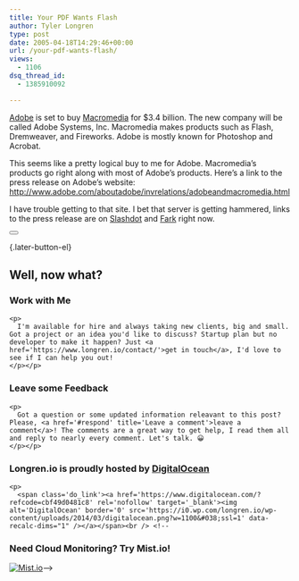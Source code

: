 ```yaml
---
title: Your PDF Wants Flash
author: Tyler Longren
type: post
date: 2005-04-18T14:29:46+00:00
url: /your-pdf-wants-flash/
views:
  - 1106
dsq_thread_id:
  - 1385910092

---
```

[Adobe][1] is set to buy [Macromedia][2] for $3.4 billion. The new company will be called Adobe Systems, Inc. Macromedia makes products such as Flash, Dremweaver, and Fireworks. Adobe is mostly known for Photoshop and Acrobat.

This seems like a pretty logical buy to me for Adobe. Macromedia&#8217;s products go right along with most of Adobe&#8217;s products. Here&#8217;s a link to the press release on Adobe&#8217;s website:  
<http://www.adobe.com/aboutadobe/invrelations/adobeandmacromedia.html>

I have trouble getting to that site. I bet that server is getting hammered, links to the press release are on [Slashdot][3] and [Fark][4] right now. 

<div class="wpulike wpulike-default " >
  <div class="wp_ulike_general_class wp_ulike_is_not_liked">
    <button type="button"
					aria-label="Like Button"
					data-ulike-id="1799"
					data-ulike-nonce="8ac943aed6"
					data-ulike-type="likeThis"
					data-ulike-template="wpulike-default"
					data-ulike-display-likers="0"
					data-ulike-disable-pophover="0"
					class="wp_ulike_btn wp_ulike_put_image wp_likethis_1799"></button><span class="count-box"></span>
  </div>
</div>

[][5]{.later-button-el}

<div class='what-next'>
  <h2>
    Well, now what?
  </h2>
  
  <div class='hire'>
    <h3>
      Work with Me
    </h3>
    
    <p>
      I'm available for hire and always taking new clients, big and small. Got a project or an idea you'd like to discuss? Startup plan but no developer to make it happen? Just <a href='https://www.longren.io/contact/'>get in touch</a>, I'd love to see if I can help you out!
    </p></p>
  </div>
  
  <div class='hire'>
    <h3>
      Leave some Feedback
    </h3>
    
    <p>
      Got a question or some updated information releavant to this post? Please, <a href='#respond' title='Leave a comment'>leave a comment</a>! The comments are a great way to get help, I read them all and reply to nearly every comment. Let's talk. 😀
    </p></p>
  </div>
  
  <div class='now-what-bottom-ad'>
    <h3>
      Longren.io is proudly hosted by <a href='https://www.digitalocean.com/?refcode=cbf49d0481c8'>DigitalOcean</a>
    </h3>
    
    <p>
      <span class='do_link'><a href='https://www.digitalocean.com/?refcode=cbf49d0481c8' rel='nofollow' target='_blank'><img alt='DigitalOcean' border='0' src='https://i0.wp.com/longren.io/wp-content/uploads/2014/03/digitalocean.png?w=1100&#038;ssl=1' data-recalc-dims="1" /></a></span><br /> <!--

<h3>Need Cloud Monitoring? Try Mist.io!</h3>

<span class='do_link'><a href='http://mist.io/?ref=tyler' rel='nofollow' target='_blank'><img alt='Mist.io' border='0' src='https://i0.wp.com/longren.io/wp-content/uploads/2014/04/mistio.jpg?w=1100&#038;ssl=1' data-recalc-dims="1"></a></span>--></div> </div>

 [1]: http://www.adobe.com/
 [2]: http://www.macromedia.com/
 [3]: http://www.slashdot.org/
 [4]: http://www.fark.com/
 [5]: #